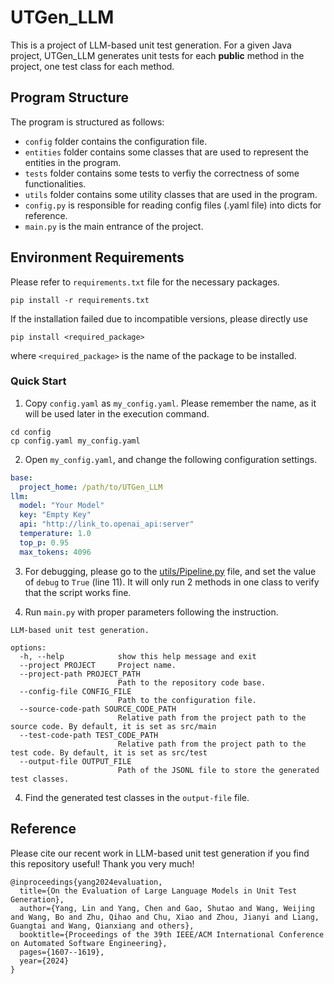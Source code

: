 # UTGen_LLM
This is a project of LLM-based unit test generation.
For a given Java project, UTGen_LLM generates unit tests for each **public** method in the project, one test class for each method.

## Program Structure
The program is structured as follows:
- `config` folder contains the configuration file.
- `entities` folder contains some classes that are used to represent the entities in the program.
- `tests` folder contains some tests to verfiy the correctness of some functionalities.
- `utils` folder contains some utility classes that are used in the program.
- `config.py` is responsible for reading config files (.yaml file) into dicts for reference.
- `main.py` is the main entrance of the project.


## Environment Requirements
Please refer to `requirements.txt` file for the necessary packages.

    pip install -r requirements.txt

If the installation failed due to incompatible versions, please directly use 

    pip install <required_package>

where `<required_package>` is the name of the package to be installed.


### Quick Start
1. Copy `config.yaml` as `my_config.yaml`. Please remember the name, as it will be used later in the execution command.
```
cd config
cp config.yaml my_config.yaml
```
2. Open `my_config.yaml`, and change the following configuration settings.
```yaml
base:
  project_home: /path/to/UTGen_LLM
llm:
  model: "Your Model"
  key: "Empty Key"
  api: "http://link_to.openai_api:server"
  temperature: 1.0
  top_p: 0.95
  max_tokens: 4096
```
3. For debugging, please go to the [utils/Pipeline.py](https://github.com/LeonYang95/LMTBench/blob/aec2f899e8b8eced8dbb654139c69ddea4379a65/utils/Pipeline.py) file, and set the value of `debug` to `True` (line 11). It will only run 2 methods in one class to verify that the script works fine.

4. Run `main.py` with proper parameters following the instruction.
```shell
LLM-based unit test generation.

options:
  -h, --help            show this help message and exit
  --project PROJECT     Project name.
  --project-path PROJECT_PATH
                        Path to the repository code base.
  --config-file CONFIG_FILE
                        Path to the configuration file.
  --source-code-path SOURCE_CODE_PATH
                        Relative path from the project path to the source code. By default, it is set as src/main
  --test-code-path TEST_CODE_PATH
                        Relative path from the project path to the test code. By default, it is set as src/test
  --output-file OUTPUT_FILE
                        Path of the JSONL file to store the generated test classes.
```
4. Find the generated test classes in the `output-file` file.


## Reference
Please cite our recent work in LLM-based unit test generation if you find this repository useful! Thank you very much!
```
@inproceedings{yang2024evaluation,
  title={On the Evaluation of Large Language Models in Unit Test Generation},
  author={Yang, Lin and Yang, Chen and Gao, Shutao and Wang, Weijing and Wang, Bo and Zhu, Qihao and Chu, Xiao and Zhou, Jianyi and Liang, Guangtai and Wang, Qianxiang and others},
  booktitle={Proceedings of the 39th IEEE/ACM International Conference on Automated Software Engineering},
  pages={1607--1619},
  year={2024}
}
```
